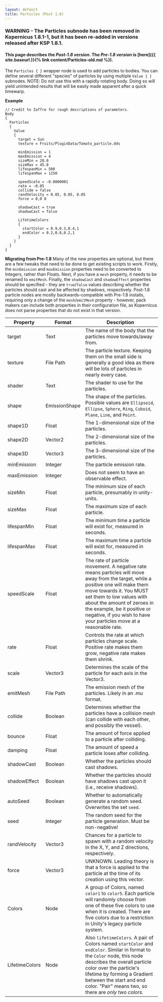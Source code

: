 ```yaml
---
layout: default
title: Particles (Post 1.8)
---
```


### WARNING - The Particles subnode has been removed in Kopernicus 1.8.1-1, but it has been re-added in versions released after KSP 1.8.1.

#### This page describes the *Post-1.8 version*. The *Pre-1.8 version* is [here]({{ site.baseurl }}{% link content/Particles-old.md %}).

The `Particles { }` wrapper node is used to add particles to bodies. You can define several different "species" of particles by using multiple `Value { }` subnodes. NOTE:  Do not use this with a rapidly rotating body.  Doing so will yield unintended results that will be easily made apparent after a quick timewarp.

**Example**
```
// Credit to Zaffre for rough descriptions of parameters.
Body
{
  Particles
  {
    Value
    {
      target = Sun
      texture = Fruits/PluginData/Tomato_particle.dds

      minEmission = 1
      maxEmission = 4
      sizeMin = 20.0
      sizeMax = 45.0
      lifespanMin = 500
      lifespanMax = 1250

      speedScale = -0.0000001
      rate = -0.05
      collide = false
      randVelocity = 0.05, 0.05, 0.05
      force = 0,0 0
      
      shadowCast = true
      shadowCast = false

      LifetimeColors
      {
        startColor = 0.9,0.3,0.4,1
        endColor = 0.2,0.8,0.2,1
      }
    }
  }
}
```

**Migrating from Pre-1.8**
Many of the new properties are optional, but there are a few tweaks that need to be done to get existing scripts to work. Firstly, the `minEmission` and `maxEmission` properties need to be converted to Integers, rather than Floats. Next, if you have a `mesh` property, it needs to be renamed to `emitMesh`. Finally, the `shadowCast` and `shadowEffect` properties should be specified - they are `true`/`false` values describing whether the particles should cast and be affected by shadows, respectively. Post-1.8 particle nodes are mostly backwards-compatible with Pre-1.8 installs, requiring only a change of the `mesh`/`emitMesh` property - however, pack makers can include both properties in their configuration file, as Kopernicus does not parse properties that do not exist in that version.

|Property|Format|Description|
|--------|------|-----------|
|target|Text|The name of the body that the particles move towards/away from.|
|texture|File Path|The particle texture. Keeping them on the small side is generally a good idea as there will be lots of particles in nearly every case.|
|shader|Text|The shader to use for the particles.|
|shape|EmissionShape|The shape of the particles. Possible values are `Ellipsoid`, `Ellipse`, `Sphere`, `Ring`, `Cuboid`, `Plane`, `Line`, and `Point`.|
|shape1D|Float|The 1-dimensional size of the particles.|
|shape2D|Vector2|The 2-dimensional size of the particles.|
|shape3D|Vector3|The 3-dimensional size of the particles.|
|minEmission|Integer|The particle emission rate.|
|maxEmission|Integer|Does not seem to have an observable effect.|
|sizeMin|Float|The minimum size of each particle, presumably in unity-units.|
|sizeMax|Float|The maximum size of each particle.|
|lifespanMin|Float|The minimum time a particle will exist for, measured in seconds.|
|lifespanMax|Float|The maximum time a particle will exist for, measured in seconds.|
|speedScale|Float|The rate of particle movement. A negative rate means particles will move away from the target, while a positive one will make them move towards it. You MUST set them to low values with about the amount of zeroes in the example, be it positive or negative, if you wish to have your particles move at a reasonable rate.|
|rate|Float|Controls the rate at which particles change scale. Positive rate makes them grow, negative rate makes them shrink.|
|scale|Vector3|Determines the scale of the particle for each axis in the Vector3.|
|emitMesh|File Path|The emission mesh of the particles. Likely in an .mu format.|
|collide|Boolean|Determines whether the particles have a collision mesh (can collide with each other, and possibly the vessel).|
|bounce|Float|The amount of force applied to a particle after colliding.|
|damping|Float|The amount of speed a particle loses after colliding.|
|shadowCast|Boolean|Whether the particles should cast shadows.|
|shadowEffect|Boolean|Whether the particles should have shadows cast upon it (i.e., receive shadows).|
|autoSeed|Boolean|Whether to automatically generate a random seed. Overwrites the set `seed`.|
|seed|Integer|The random seed for the particle generation. Must be non-negative!|
|randVelocity|Vector3|Chances for a particle to spawn with a random velocity in the X, Y, and Z directions, respectively.|
|force|Vector3|UNKNOWN. Leading theory is that a force is applied to the particle at the time of its creation using this vector.|
|Colors|Node|A group of Colors, named `color1` to `color5`. Each particle will randomly choose from one of these five colors to use when it is created. There are five colors due to a restriction in Unity's legacy particle system.|
|LifetimeColors|Node|Also `lifetimeColors`. A pair of Colors named `startColor` and `endColor`. Similar in format to the `Color` node, this node describes the overall particle color over the particle's lifetime by forming a Gradient between the start and end color. "Pair" means two, so there are *only two colors.*|
